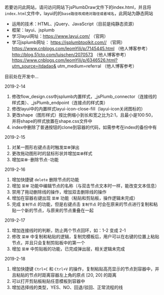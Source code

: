 若要访问此网站，请问访问网站下jsPlumbDraw文件下的index.html，并且将`index.html`文件中，layui的的`base路径改成绝对路径或者域名`，此网站为静态网站

- 运用的技术：HTML、jQuery、JavaScript（目前是纯静态资源）
- 框架：layui、jsplumb
- 学习layui网址：https://www.layui.com/ （官网）
- 学习jsplumb网址： https://jsplumbtoolkit.com// （官网）
                   https://www.cnblogs.com/leomYili/p/7145445.html （他人博客参考）
                   http://blog.51cto.com/luischen/2070573 （他人博客参考）
                   https://www.cnblogs.com/leomYili/p/6346526.html?utm_source=itdadao&  utm_medium=referral （他人博客参考）

目前处在开发中...

2019-2-14
1. 修改flow_design.css中jsplumb内置样式，_jsPlumb_connector（连接线的样式类）、_jsPlumb_endpoint（连接点的样式类）
2. 修改layui中的内置样式layui-icon-close-fill（layui-icon关闭图标的）
3. 更改shape（图形样式）按比例缩小到长和宽之比为2:1，且最小是100:50，并将shape的样式放置在shape.css文件中
4. index中删除了普通按钮的clone到容器的代码，如需参考在index的备份中有

2019-2-15
1. 对某一图形右键点击时触发`菜单`弹出
2. 更改拖动图形时的鼠标形状并增加`菜单`样式
3. 增加`菜单`··删除节点··功能

2019-2-16
1. 增加快捷键 `delete` 删除节点的功能
2. 增加 `菜单` 功能中编辑节点的名称（与双击节点文本时一样，能改变文本信息）
3. 禁用了拖动删除线的操作，增加双击删除线的操作
4. 增加在容器右键出现 `菜单` 功能（粘贴和剪贴板，操作逻辑未完成）
5. 完成 `复制节点` 的功能，但是右键点击 `复制节点` 时会在原来的节点进行复制和粘贴一个新的节点，与原来的节点重叠在一起

2019-2-17
1. 增加连接线时的判断，防止两个节点回环，如：1-2 变成 2-1
2. 修改 `菜单` 中复制和粘贴的逻辑，复制完模板后，用户可以在右键的位置上粘贴节点，并且只会复制剪贴板中的第一个
3. 增加 `菜单` 中剪贴板的功能，已完成弹出层，相关逻辑未完成

2019-2-18
1. 增加快捷键 `Ctrl+C` 和 `Ctrl+V` 的操作，复制粘贴高亮显示的节点到容器中，并且粘贴的节点时距离容器左上角的原点 [20, 20] 的距离
2. 可以打开剪贴板粘贴任意模板到容器中
3. 增加选择线的类型，YES、NO、回退/驳回、正常流程的线
